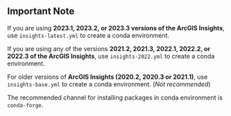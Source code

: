 ## Important Note

If you are using __2023.1, 2023.2, or 2023.3 versions of the ArcGIS Insights__, use ```insights-latest.yml``` to create a conda environment.

If you are using any of the versions __2021.2, 2021.3, 2022.1, 2022.2, or 2022.3 of the ArcGIS Insights__, use ```insights-2022.yml``` to create a conda environment.

For older versions of __ArcGIS Insights (2020.2, 2020.3 or 2021.1)__, use ```insights-base.yml``` to create a conda environment. (_Not recommended_)

The recommended channel for installing packages in conda environment is ```conda-forge```.
